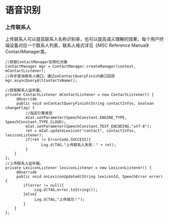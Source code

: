 # 语音识别

### 上传联系人

上传联系人可以提高联系人名称识别率，也可以提高语义理解的效果，每个用户终端设备对应一个联系人列表，联系人格式详见《MSC Reference Manual》ContactManager类。

    //获取ContactManager实例化对象
    ContactManager mgr = ContactManager.createManager(context, mContactListener);	
    //异步查询联系人接口，通过onContactQueryFinish接口回调
    mgr.asyncQueryAllContactsName();

    //获取联系人监听器。
    private ContactListener mContactListener = new ContactListener() {
	     @Override
	     public void onContactQueryFinish(String contactInfos, boolean changeFlag) {
		     //指定引擎类型
             mIat.setParameter(SpeechConstant.ENGINE_TYPE, SpeechConstant.TYPE_CLOUD);
		     mIat.setParameter(SpeechConstant.TEXT_ENCODING,"utf-8");	
		     ret = mIat.updateLexicon("contact", contactInfos, lexiconListener);
		     if(ret != ErrorCode.SUCCESS){
                    Log.d(TAG,"上传联系人失败：" + ret);
             } 
	    }
    };
    //上传联系人监听器。
    private LexiconListener lexiconListener = new LexiconListener() {
	     @Override
	     public void onLexiconUpdated(String lexiconId, SpeechError error) {
		    if(error != null){
			     Log.d(TAG,error.toString());
		    }else{
			     Log.d(TAG,"上传成功！");
		    }
	    }
    };

